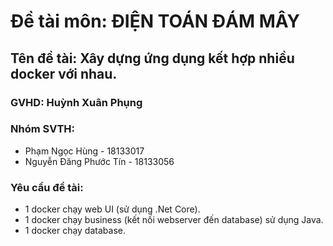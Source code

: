 # Đề tài môn: ĐIỆN TOÁN ĐÁM MÂY
## Tên đề tài: Xây dựng ứng dụng kết hợp nhiều docker với nhau.
### GVHD: Huỳnh Xuân Phụng
### Nhóm SVTH:
  - Phạm Ngọc Hùng - 18133017
  - Nguyễn Đăng Phước Tín - 18133056
### Yêu cầu đề tài:
  - 1 docker chạy web UI (sử dụng .Net Core).
  - 1 docker chạy business (kết nối webserver đến database) sử dụng Java.
  - 1 docker chạy database.
